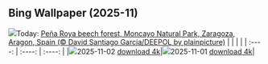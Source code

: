 ## Bing Wallpaper (2025-11)
![](https://cn.bing.com/th?id=OHR.MoncayoAutumn_EN-GB3179632918_UHD.jpg&w=1000)Today: [Peña Roya beech forest, Moncayo Natural Park, Zaragoza, Aragon, Spain (© David Santiago Garcia/DEEPOL by plainpicture)](https://cn.bing.com/th?id=OHR.MoncayoAutumn_EN-GB3179632918_UHD.jpg&rf=LaDigue_UHD.jpg&pid=hp&w=3840&h=2160&rs=1&c=4)
|      |      |      |
| :----: | :----: | :----: |
|![](https://cn.bing.com/th?id=OHR.MoncayoAutumn_EN-GB3179632918_UHD.jpg&pid=hp&w=384&h=216&rs=1&c=4)2025-11-02 [download 4k](https://cn.bing.com/th?id=OHR.MoncayoAutumn_EN-GB3179632918_UHD.jpg&rf=LaDigue_UHD.jpg&pid=hp&w=3840&h=2160&rs=1&c=4)|![](https://cn.bing.com/th?id=OHR.BranCastle_EN-GB2930979213_UHD.jpg&pid=hp&w=384&h=216&rs=1&c=4)2025-11-01 [download 4k](https://cn.bing.com/th?id=OHR.BranCastle_EN-GB2930979213_UHD.jpg&rf=LaDigue_UHD.jpg&pid=hp&w=3840&h=2160&rs=1&c=4)|